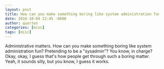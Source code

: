 ```yaml
---
layout: post
title: How can you make something boring like system administration fun?
date: 2016-10-04 22:45 -0600
author: quorten
categories: [misc]
tags: [misc]
---
```


Administrative matters.  How can you make something boring like system
administration fun?  Pretending to be a "sysadmin"?  You know, in
charge?  Okay, okay, I guess that's how people get through such a
boring matter.  Yeah, it sounds silly, but you know, I guess it works.

